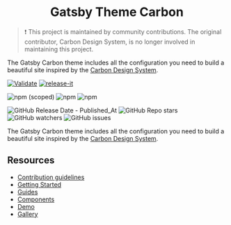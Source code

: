 <h1 align="center">
  Gatsby Theme Carbon
</h1>

> :exclamation: This project is maintained by community contributions. The original
> contributor, Carbon Design System, is no longer involved in maintaining this project.

The Gatsby Carbon theme includes all the configuration you need to build a beautiful
site inspired by the [Carbon Design System](https://www.carbondesignsystem.com).

[![Validate](https://github.com/carbon-design-system/gatsby-theme-carbon/actions/workflows/validate-and-build.yaml/badge.svg)](https://github.com/carbon-design-system/gatsby-theme-carbon/actions/workflows/validate-and-build.yaml)
[![release-it](https://github.com/carbon-design-system/gatsby-theme-carbon/actions/workflows/release.yml/badge.svg)](https://github.com/carbon-design-system/gatsby-theme-carbon/actions/workflows/release.yml)

<!-- NPM info -->

![npm (scoped)](https://img.shields.io/npm/v/gatsby-theme-carbon)
![npm](https://img.shields.io/npm/dt/gatsby-theme-carbon)
![npm](https://img.shields.io/npm/dw/gatsby-theme-carbon)

<!-- GitHub -->

![GitHub Release Date - Published_At](https://img.shields.io/github/release-date/carbon-design-system/gatsby-theme-carbon)
![GitHub Repo stars](https://img.shields.io/github/stars/carbon-design-system/gatsby-theme-carbon)
![GitHub watchers](https://img.shields.io/github/watchers/carbon-design-system/gatsby-theme-carbon)
![GitHub issues](https://img.shields.io/github/issues/carbon-design-system/gatsby-theme-carbon)

The Gatsby Carbon theme includes all the configuration you need to build a beautiful site inspired by the [Carbon Design System](https://www.carbondesignsystem.com).

## Resources

- [Contribution guidelines](.github/CONTRIBUTING.md)
- [Getting Started](https://gatsby.carbondesignsystem.com/getting-started)
- [Guides](https://gatsby.carbondesignsystem.com/guides/configuration)
- [Components](https://gatsby.carbondesignsystem.com/components/markdown)
- [Demo](https://gatsby.carbondesignsystem.com/demo)
- [Gallery](https://gatsby.carbondesignsystem.com/gallery)
